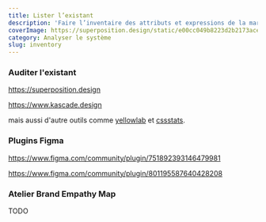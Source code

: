 ```yaml
---
title: Lister l’existant
description: 'Faire l’inventaire des attributs et expressions de la marque : Identifier le "Quoi"'
coverImage: https://superposition.design/static/e00cc049b8223d2b2173acebfa287f78/a8378/overview.png
category: Analyser le système
slug: inventory
---
```


### Auditer l'existant

https://superposition.design

https://www.kascade.design

mais aussi d'autre outils comme [yellowlab](https://yellowlab.tools) et [cssstats](https://cssstats.com).

### Plugins Figma

https://www.figma.com/community/plugin/751892393146479981


https://www.figma.com/community/plugin/801195587640428208


### Atelier Brand Empathy Map

TODO
